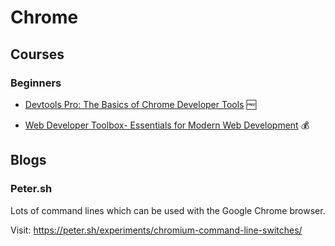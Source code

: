 # Chrome

## Courses

### Beginners

- [Devtools Pro: The Basics of Chrome Developer Tools](https://www.udemy.com/course/devtools-2017-the-basics-of-chrome-developer-tools/) 🆓

- [Web Developer Toolbox- Essentials for Modern Web Development](https://www.udemy.com/course/web-developer-toolbox-essentials-for-modern-web-development/) 💰

## Blogs

### Peter.sh

Lots of command lines which can be used with the Google Chrome browser.

Visit: <https://peter.sh/experiments/chromium-command-line-switches/>
